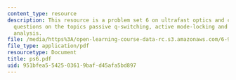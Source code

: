```yaml
---
content_type: resource
description: This resource is a problem set 6 on ultrafast optics and covers 2 problem
  questions on the topics passive q-switching, active mode-locking and gaussian pulse
  analysis.
file: /media/https%3A/open-learning-course-data-rc.s3.amazonaws.com/6-977-ultrafast-optics-spring-2005/951bfea5542503619bafd45afa5bd897_ps6.pdf
file_type: application/pdf
resourcetype: Document
title: ps6.pdf
uid: 951bfea5-5425-0361-9baf-d45afa5bd897
---
```

